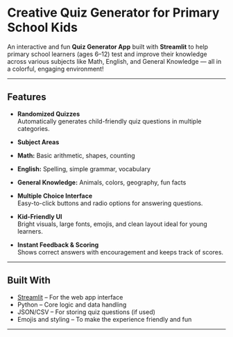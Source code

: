 #  Creative Quiz Generator for Primary School Kids

An interactive and fun **Quiz Generator App** built with **Streamlit** to help primary school learners (ages 6–12) test and improve their knowledge across various subjects like Math, English, and General Knowledge — all in a colorful, engaging environment!

---

##  Features

-  **Randomized Quizzes**  
  Automatically generates child-friendly quiz questions in multiple categories.

-  **Subject Areas**
  - **Math:** Basic arithmetic, shapes, counting
  - **English:** Spelling, simple grammar, vocabulary
  - **General Knowledge:** Animals, colors, geography, fun facts

-  **Multiple Choice Interface**  
  Easy-to-click buttons and radio options for answering questions.

-  **Kid-Friendly UI**  
  Bright visuals, large fonts, emojis, and clean layout ideal for young learners.

-  **Instant Feedback & Scoring**  
  Shows correct answers with encouragement and keeps track of scores.

---

##  Built With

- [Streamlit](https://streamlit.io) – For the web app interface
- Python – Core logic and data handling
- JSON/CSV – For storing quiz questions (if used)
- Emojis and styling – To make the experience friendly and fun

---
